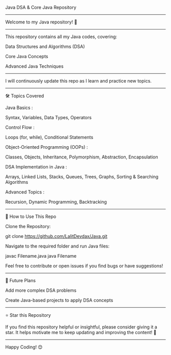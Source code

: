 Java DSA & Core Java Repository

-------------------------------------------------------------------------------------------------------------------------------------------------------------------------------------------

Welcome to my Java repository! 🚀

-------------------------------------------------------------------------------------------------------------------------------------------------------------------------------------------

This repository contains all my Java codes, covering:

Data Structures and Algorithms (DSA)

Core Java Concepts 

Advanced Java Techniques

-------------------------------------------------------------------------------------------------------------------------------------------------------------------------------------------

I will continuously update this repo as I learn and practice new topics.

-------------------------------------------------------------------------------------------------------------------------------------------------------------------------------------------

🛠️ Topics Covered

Java Basics :

Syntax, Variables, Data Types, Operators

Control Flow :

Loops (for, while), Conditional Statements
 
Object-Oriented Programming (OOPs) :

Classes, Objects, Inheritance, Polymorphism, Abstraction, Encapsulation

DSA Implementation in Java :

Arrays, Linked Lists, Stacks, Queues, Trees, Graphs, Sorting & Searching Algorithms

Advanced Topics :

Recursion, Dynamic Programming, Backtracking

-------------------------------------------------------------------------------------------------------------------------------------------------------------------------------------------

📌 How to Use This Repo

Clone the Repository:

git clone https://github.com/LalitDevdax/Java.git

Navigate to the required folder and run Java files:

javac Filename.java
java Filename

Feel free to contribute or open issues if you find bugs or have suggestions!

-------------------------------------------------------------------------------------------------------------------------------------------------------------------------------------------

🚧 Future Plans

Add more complex DSA problems

Create Java-based projects to apply DSA concepts

-------------------------------------------------------------------------------------------------------------------------------------------------------------------------------------------

⭐ Star this Repository

If you find this repository helpful or insightful, please consider giving it a star. It helps motivate me to keep updating and improving the content! 🌟

-------------------------------------------------------------------------------------------------------------------------------------------------------------------------------------------

Happy Coding! 😊

